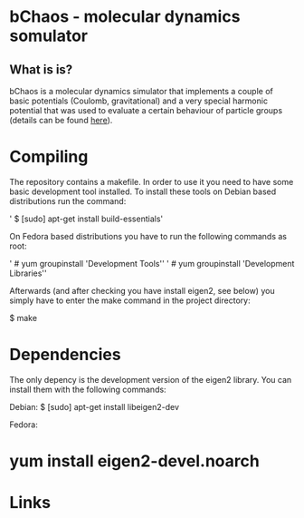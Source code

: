 bChaos - molecular dynamics somulator
=====================================

What is is?
-----------
bChaos is a molecular dynamics simulator that implements a couple of basic potentials (Coulomb, gravitational) and a very special harmonic potential that was used to evaluate a certain behaviour of particle groups (details can be found [here][1]).

Compiling
=========
The repository contains a makefile. In order to use it you need to have some basic development tool installed.
To install these tools on Debian based distributions run the command:

'  $ [sudo] apt-get install build-essentials'

On Fedora based distributions you have to run the following commands as root:

'  # yum groupinstall 'Development Tools''
'  # yum groupinstall 'Development Libraries''

Afterwards (and after checking you have install eigen2, see below) you simply have to enter the make command in the project directory:

  $ make

Dependencies
============
The only depency is the development version of the eigen2 library. You can install them with the following commands:

Debian:
  $ [sudo] apt-get install libeigen2-dev

Fedora:
  # yum install eigen2-devel.noarch


Links
=====
[1]: 'https://github.com/b0wter/DA'  "Spreading in integrable and non-integrable multi body systems"
